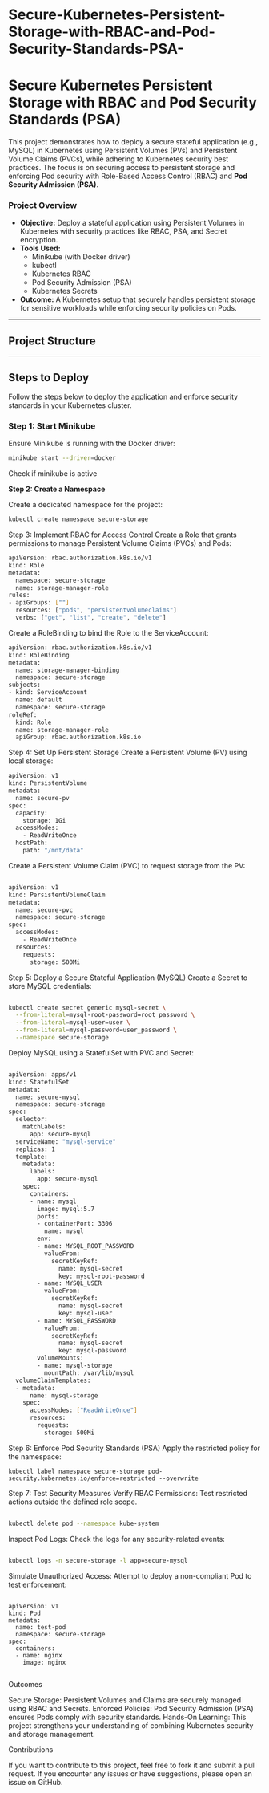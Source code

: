# Secure-Kubernetes-Persistent-Storage-with-RBAC-and-Pod-Security-Standards-PSA-

# **Secure Kubernetes Persistent Storage with RBAC and Pod Security Standards (PSA)**

This project demonstrates how to deploy a secure stateful application (e.g., MySQL) in Kubernetes using Persistent Volumes (PVs) and Persistent Volume Claims (PVCs), while adhering to Kubernetes security best practices. The focus is on securing access to persistent storage and enforcing Pod security with Role-Based Access Control (RBAC) and **Pod Security Admission (PSA)**.

### **Project Overview**
- **Objective:** Deploy a stateful application using Persistent Volumes in Kubernetes with security practices like RBAC, PSA, and Secret encryption.
- **Tools Used:** 
  - Minikube (with Docker driver)
  - kubectl
  - Kubernetes RBAC
  - Pod Security Admission (PSA)
  - Kubernetes Secrets
- **Outcome:** A Kubernetes setup that securely handles persistent storage for sensitive workloads while enforcing security policies on Pods.

---

## **Project Structure**


---

## **Steps to Deploy**

Follow the steps below to deploy the application and enforce security standards in your Kubernetes cluster.

### **Step 1: Start Minikube**
Ensure Minikube is running with the Docker driver:

```bash
minikube start --driver=docker

```
Check if minikube is active

**Step 2: Create a Namespace**

Create a dedicated namespace for the project:

```bash
kubectl create namespace secure-storage

```
Step 3: Implement RBAC for Access Control
Create a Role that grants permissions to manage Persistent Volume Claims (PVCs) and Pods:

```bash
apiVersion: rbac.authorization.k8s.io/v1
kind: Role
metadata:
  namespace: secure-storage
  name: storage-manager-role
rules:
- apiGroups: [""]
  resources: ["pods", "persistentvolumeclaims"]
  verbs: ["get", "list", "create", "delete"]

```
Create a RoleBinding to bind the Role to the ServiceAccount:

```bash
apiVersion: rbac.authorization.k8s.io/v1
kind: RoleBinding
metadata:
  name: storage-manager-binding
  namespace: secure-storage
subjects:
- kind: ServiceAccount
  name: default
  namespace: secure-storage
roleRef:
  kind: Role
  name: storage-manager-role
  apiGroup: rbac.authorization.k8s.io

```
Step 4: Set Up Persistent Storage
Create a Persistent Volume (PV) using local storage:

```bash
apiVersion: v1
kind: PersistentVolume
metadata:
  name: secure-pv
spec:
  capacity:
    storage: 1Gi
  accessModes:
    - ReadWriteOnce
  hostPath:
    path: "/mnt/data"

```
Create a Persistent Volume Claim (PVC) to request storage from the PV:

```bash

apiVersion: v1
kind: PersistentVolumeClaim
metadata:
  name: secure-pvc
  namespace: secure-storage
spec:
  accessModes:
    - ReadWriteOnce
  resources:
    requests:
      storage: 500Mi

```
Step 5: Deploy a Secure Stateful Application (MySQL)
Create a Secret to store MySQL credentials:

```bash

kubectl create secret generic mysql-secret \
  --from-literal=mysql-root-password=root_password \
  --from-literal=mysql-user=user \
  --from-literal=mysql-password=user_password \
  --namespace secure-storage

```
Deploy MySQL using a StatefulSet with PVC and Secret:

```bash

apiVersion: apps/v1
kind: StatefulSet
metadata:
  name: secure-mysql
  namespace: secure-storage
spec:
  selector:
    matchLabels:
      app: secure-mysql
  serviceName: "mysql-service"
  replicas: 1
  template:
    metadata:
      labels:
        app: secure-mysql
    spec:
      containers:
      - name: mysql
        image: mysql:5.7
        ports:
        - containerPort: 3306
          name: mysql
        env:
        - name: MYSQL_ROOT_PASSWORD
          valueFrom:
            secretKeyRef:
              name: mysql-secret
              key: mysql-root-password
        - name: MYSQL_USER
          valueFrom:
            secretKeyRef:
              name: mysql-secret
              key: mysql-user
        - name: MYSQL_PASSWORD
          valueFrom:
            secretKeyRef:
              name: mysql-secret
              key: mysql-password
        volumeMounts:
        - name: mysql-storage
          mountPath: /var/lib/mysql
  volumeClaimTemplates:
  - metadata:
      name: mysql-storage
    spec:
      accessModes: ["ReadWriteOnce"]
      resources:
        requests:
          storage: 500Mi

```
Step 6: Enforce Pod Security Standards (PSA)
Apply the restricted policy for the namespace:

```
kubectl label namespace secure-storage pod-security.kubernetes.io/enforce=restricted --overwrite

```
Step 7: Test Security Measures
Verify RBAC Permissions: Test restricted actions outside the defined role scope.

```bash

kubectl delete pod --namespace kube-system

```
Inspect Pod Logs: Check the logs for any security-related events:

```bash 

kubectl logs -n secure-storage -l app=secure-mysql

```
Simulate Unauthorized Access: Attempt to deploy a non-compliant Pod to test enforcement:

```bah

apiVersion: v1
kind: Pod
metadata:
  name: test-pod
  namespace: secure-storage
spec:
  containers:
  - name: nginx
    image: nginx


```
Outcomes

Secure Storage: Persistent Volumes and Claims are securely managed using RBAC and Secrets.
Enforced Policies: Pod Security Admission (PSA) ensures Pods comply with security standards.
Hands-On Learning: This project strengthens your understanding of combining Kubernetes security and storage management.

Contributions

If you want to contribute to this project, feel free to fork it and submit a pull request. If you encounter any issues or have suggestions, please open an issue on GitHub.










